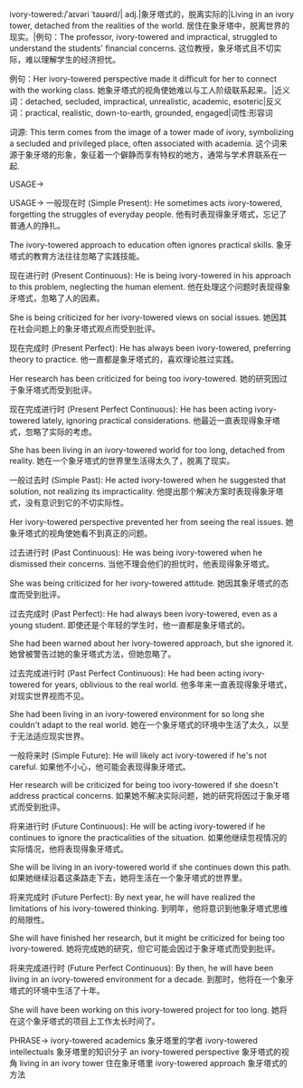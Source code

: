 ivory-towered:/ˈaɪvəri ˈtaʊərd/| adj.|象牙塔式的，脱离实际的|Living in an ivory tower, detached from the realities of the world.  居住在象牙塔中，脱离世界的现实。|例句：The professor, ivory-towered and impractical, struggled to understand the students' financial concerns.  这位教授，象牙塔式且不切实际，难以理解学生的经济担忧。

例句：Her ivory-towered perspective made it difficult for her to connect with the working class. 她象牙塔式的视角使她难以与工人阶级联系起来。|近义词：detached, secluded, impractical, unrealistic, academic, esoteric|反义词：practical, realistic, down-to-earth, grounded, engaged|词性:形容词

词源: This term comes from the image of a tower made of ivory, symbolizing a secluded and privileged place, often associated with academia.  这个词来源于象牙塔的形象，象征着一个僻静而享有特权的地方，通常与学术界联系在一起.


USAGE->

USAGE->
一般现在时 (Simple Present):
He sometimes acts ivory-towered, forgetting the struggles of everyday people. 他有时表现得象牙塔式，忘记了普通人的挣扎。

The ivory-towered approach to education often ignores practical skills. 象牙塔式的教育方法往往忽略了实践技能。


现在进行时 (Present Continuous):
He is being ivory-towered in his approach to this problem, neglecting the human element. 他在处理这个问题时表现得象牙塔式，忽略了人的因素。

She is being criticized for her ivory-towered views on social issues. 她因其在社会问题上的象牙塔式观点而受到批评。


现在完成时 (Present Perfect):
He has always been ivory-towered, preferring theory to practice. 他一直都是象牙塔式的，喜欢理论胜过实践。

Her research has been criticized for being too ivory-towered. 她的研究因过于象牙塔式而受到批评。


现在完成进行时 (Present Perfect Continuous):
He has been acting ivory-towered lately, ignoring practical considerations. 他最近一直表现得象牙塔式，忽略了实际的考虑。

She has been living in an ivory-towered world for too long, detached from reality. 她在一个象牙塔式的世界里生活得太久了，脱离了现实。


一般过去时 (Simple Past):
He acted ivory-towered when he suggested that solution, not realizing its impracticality. 他提出那个解决方案时表现得象牙塔式，没有意识到它的不切实际性。

Her ivory-towered perspective prevented her from seeing the real issues. 她象牙塔式的视角使她看不到真正的问题。


过去进行时 (Past Continuous):
He was being ivory-towered when he dismissed their concerns. 当他不理会他们的担忧时，他表现得象牙塔式。

She was being criticized for her ivory-towered attitude. 她因其象牙塔式的态度而受到批评。


过去完成时 (Past Perfect):
He had always been ivory-towered, even as a young student.  即使还是个年轻的学生时，他一直都是象牙塔式的。

She had been warned about her ivory-towered approach, but she ignored it. 她曾被警告过她的象牙塔式方法，但她忽略了。


过去完成进行时 (Past Perfect Continuous):
He had been acting ivory-towered for years, oblivious to the real world.  他多年来一直表现得象牙塔式，对现实世界视而不见。

She had been living in an ivory-towered environment for so long she couldn't adapt to the real world. 她在一个象牙塔式的环境中生活了太久，以至于无法适应现实世界。


一般将来时 (Simple Future):
He will likely act ivory-towered if he's not careful. 如果他不小心，他可能会表现得象牙塔式。

Her research will be criticized for being too ivory-towered if she doesn't address practical concerns. 如果她不解决实际问题，她的研究将因过于象牙塔式而受到批评。


将来进行时 (Future Continuous):
He will be acting ivory-towered if he continues to ignore the practicalities of the situation. 如果他继续忽视情况的实际情况，他将表现得象牙塔式。

She will be living in an ivory-towered world if she continues down this path. 如果她继续沿着这条路走下去，她将生活在一个象牙塔式的世界里。


将来完成时 (Future Perfect):
By next year, he will have realized the limitations of his ivory-towered thinking. 到明年，他将意识到他象牙塔式思维的局限性。

She will have finished her research, but it might be criticized for being too ivory-towered. 她将完成她的研究，但它可能会因过于象牙塔式而受到批评。


将来完成进行时 (Future Perfect Continuous):
By then, he will have been living in an ivory-towered environment for a decade. 到那时，他将在一个象牙塔式的环境中生活了十年。

She will have been working on this ivory-towered project for too long. 她将在这个象牙塔式的项目上工作太长时间了。


PHRASE->
ivory-towered academics 象牙塔里的学者
ivory-towered intellectuals 象牙塔里的知识分子
an ivory-towered perspective 象牙塔式的视角
living in an ivory tower 住在象牙塔里
ivory-towered approach 象牙塔式的方法
